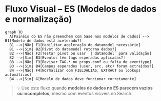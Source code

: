 # Fluxo Visual – ES (Modelos de dados e normalização)

```mermaid
graph TD
  A[Painéis do ES não preenchem com base nos modelos de dados] --> B1[Modelo de dados está acelerado?]
  B1 -->|Não| F1[Habilitar aceleração do datamodel necessário]
  B1 -->|Sim| B2[Pivot do datamodel retorna dados?]
  B2 -->|Não| F2[Testar pivot ou usar `| datamodel` para validação]
  B2 -->|Sim| B3[Eventos têm tags esperadas aplicadas?]
  B3 -->|Não| F3[Revisar TAG-* no props.conf ou falta de eventtype]
  B3 -->|Sim| B4[Campos esperados (user, src, etc) foram extraídos?]
  B4 -->|Não| F4[Normalizar com FIELDALIAS, EXTRACT ou lookups automáticos]
  B4 -->|Sim| G[Modelo de dados deve funcionar corretamente]
```

> 💡 Use este fluxo quando **modelos de dados no ES parecem vazios ou incompletos**, mesmo com eventos visíveis no Search.

